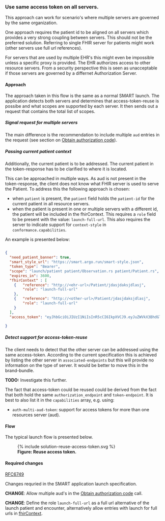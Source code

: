 ### Use same access token on all servers.

This approach can work for scenario's where multiple servers are governed by the same organization.

One approach requires the patient id to be aligned on all servers which provides a very strong coupling between servers. This should not be the preferred solution. Referring to single FHIR server for patients might work (other servers use full url references).

For servers that are used by multiple EHR's this might even be impossible unless a specific proxy is provided.
The EHR authorizes access to other resource servers. From a security perspective this is seen as unacceptable if those servers are governed by a differnet Authorization Server.

#### Approach

The approach taken in this flow is the same as a normal SMART launch. The application detects both servers and determines that access-token-reuse is possibe and what scopes are supported by each server. It then sends out a request that contains the total list of scopes.

##### Signal request for multiple servers

The main difference is the recommendation to include multiple `aud` entries in the request (see section on [Obtain authorization code](https://hl7.org/fhir/smart-app-launch/app-launch.html#obtain-authorization-code)). 

##### Passing current patient context

Additionally, the current patient is to be addressed. The current patient in the token-response has to be clarified to where it is located.

This can be approached in multiple ways. As aud is not present in the token-response, the client does not know what FHIR server is used to serve the Patient. To address this the following approach is chosen:

* when `patient` is present, the `patient` field holds the `patient-id` for the current patient in all resource servers.
* when the patient is present in one or multiple servers with a different id, the patient will be included in the fhirContext. This requires a `role` field to be present with the value: `launch-full-url`. This also requires the server to indicate support for `context-style` in `conformance.capabilities`.

An example is presented below:

```json

{
  "need_patient_banner": true,
  "smart_style_url": "https://smart.argo.run/smart-style.json",
  "token_type": "Bearer",
  "scope": "launch/patient patient/Observation.rs patient/Patient.rs",
  "expires_in": 3600,
  "fhirContext" : [
    {   "reference": "http://<ehr-url>/Patient/jdasjdaksjdlasj",
        "role": "launch-full-url"
    },
    {   "reference": "http://<other-url>/Patient/jdasjdaksjdlasj",
        "role": "launch-full-url"
    }
  ],
  "access_token": "eyJhbGciOiJIUzI1NiIsInR5cCI6IkpXVCJ9.eyJuZWVkX3BhdGllbnRfYmFubmVyIjp0cnVlLCJzbWFydF9zdHlsZV91cmwiOiJodHRwczovL3NtYXJ0LmFyZ28ucnVuLy9zbWFydC1zdHlsZS5qc29uIiwicGF0aWVudCI6Ijg3YTMzOWQwLThjYWUtNDE4ZS04OWM3LTg2NTFlNmFhYjNjNiIsInRva2VuX3R5cGUiOiJiZWFyZXIiLCJzY29wZSI6ImxhdW5jaC9wYXRpZW50IHBhdGllbnQvT2JzZXJ2YXRpb24ucnMgcGF0aWVudC9QYXRpZW50LnJzIiwiY2xpZW50X2lkIjoiZGVtb19hcHBfd2hhdGV2ZXIiLCJleHBpcmVzX2luIjozNjAwLCJpYXQiOjE2MzM1MzIwMTQsImV4cCI6MTYzMzUzNTYxNH0.PzNw23IZGtBfgpBtbIczthV2hGwanG_eyvthVS8mrG4",
  
}

```

##### Detect support for access-token-reuse

The client needs to detect that the other server can be addressed using the same access-token. According to the current specification this is achieved by listing the other server in  `associated-endpoints` but this will provide no information on the type of server. It would be better to move this in the brand-bundle.

**TODO:** Investigate this further.

The fact that access-token could be reused could be derived from the fact that both hold the same `authorization_endpoint` and `token-endpoint`. It is best to also list it in the `capabilities` array, e.g. using:

* `auth-multi-aud-token`: support for access tokens for more than one resources server (aud).

#### Flow

The typical launch flow is presented below.

<figure>
  {% include solution-reuse-access-token.svg %}
  <figcaption><b>Figure: Reuse access token.</b></figcaption>
  <p></p>
</figure>

#### Required changes

[RFC6749](https://www.rfc-editor.org/rfc/rfc6749.html)

Changes requried in the SMART application launch specification.

**CHANGE**: Allow multiple aud's in the [Obtain authorization code](https://hl7.org/fhir/smart-app-launch/app-launch.html#obtain-authorization-code) call.

**CHANGE**: Define the role `launch-full-url` as a full url alternative of the launch patient and encounter, alternatively allow entries with launch for full urls in [fhirContext](https://hl7.org/fhir/smart-app-launch/scopes-and-launch-context.html#fhircontext-exp).
